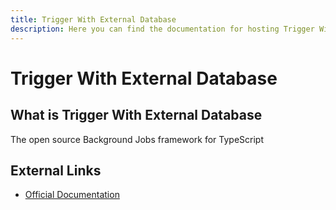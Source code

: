```yaml
---
title: Trigger With External Database
description: Here you can find the documentation for hosting Trigger With External Database with Coolify.
---
```


# Trigger With External Database

## What is Trigger With External Database

The open source Background Jobs framework for TypeScript

## External Links

- [Official Documentation](https://trigger.dev?utm_source=coolify.io)
